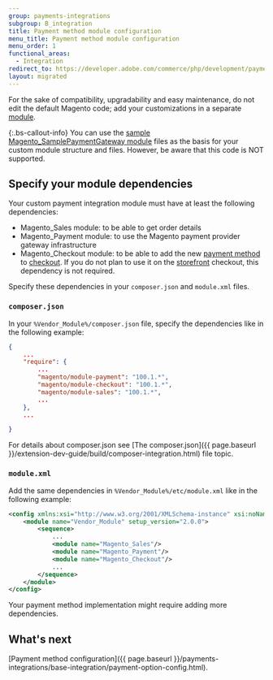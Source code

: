 ```yaml
---
group: payments-integrations
subgroup: B_integration
title: Payment method module configuration
menu_title: Payment method module configuration
menu_order: 1
functional_areas:
  - Integration
redirect_to: https://developer.adobe.com/commerce/php/development/payments-integrations/base-integration/module-configuration/
layout: migrated
---
```


For the sake of compatibility, upgradability and easy maintenance, do not edit the default Magento code; add your customizations in a separate [module](https://glossary.magento.com/module).

{:.bs-callout-info}
You can use the [sample Magento_SamplePaymentGateway module](https://github.com/magento/magento2-samples/tree/master/sample-module-payment-gateway) files as the basis for your custom module structure and files. However, be aware that this code is NOT supported.

## Specify your module dependencies

Your custom payment integration module must have at least the following dependencies:

-  Magento_Sales module: to be able to get order details
-  Magento_Payment module: to use the Magento payment provider gateway infrastructure
-  Magento_Checkout module: to be able to add the new [payment method](https://glossary.magento.com/payment-method) to [checkout](https://glossary.magento.com/checkout). If you do not plan to use it on the [storefront](https://glossary.magento.com/storefront) checkout, this dependency is not required.

Specify these dependencies in your `composer.json` and `module.xml` files.

### `composer.json`

In your `%Vendor_Module%/composer.json` file, specify the dependencies like in the following example:

```json
{
    ...
    "require": {
        ...
        "magento/module-payment": "100.1.*",
        "magento/module-checkout": "100.1.*",
        "magento/module-sales": "100.1.*",
        ...
    },
    ...

}
```

For details about composer.json see [The composer.json]({{ page.baseurl }}/extension-dev-guide/build/composer-integration.html) file topic.

### `module.xml`

Add the same dependencies in `%Vendor_Module%/etc/module.xml` like in the following example:

```xml
<config xmlns:xsi="http://www.w3.org/2001/XMLSchema-instance" xsi:noNamespaceSchemaLocation="urn:magento:framework:Module/etc/module.xsd">
    <module name="Vendor_Module" setup_version="2.0.0">
        <sequence>
            ...
            <module name="Magento_Sales"/>
            <module name="Magento_Payment"/>
            <module name="Magento_Checkout"/>
            ...
        </sequence>
    </module>
</config>
```

Your payment method implementation might require adding more dependencies.

## What's next

[Payment method configuration]({{ page.baseurl }}/payments-integrations/base-integration/payment-option-config.html).
